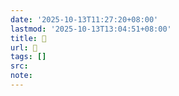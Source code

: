 ```yaml
---
date: '2025-10-13T11:27:20+08:00'
lastmod: '2025-10-13T13:04:51+08:00'
title: 󰗂
url: 󰗂
tags: []
src:
note:
---
```

